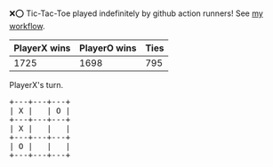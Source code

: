 :x::o: Tic-Tac-Toe played indefinitely by github action runners! See [my workflow](.github/workflows/play.yaml).

|PlayerX wins|PlayerO wins|Ties|
|-|-|-|
|1725|1698|795|

PlayerX's turn.

<pre>
+---+---+---+
| X |   | O |
+---+---+---+
| X |   |   |
+---+---+---+
| O |   |   |
+---+---+---+
</pre>